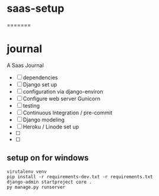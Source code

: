# saas-setup

=======

# journal

A Saas Journal

- [ ] dependencies
- [ ] Django set up
- [ ] configuration via django-environ
- [ ] Configure web server Gunicorn
- [ ] testing
- [ ] Continuous Integration / pre-commit
- [ ] Django modeling
- [ ] Heroku / Linode set up
- [ ]
- [ ]

## setup on for windows

```
virutalenv venv
pip install -r requirements-dev.txt -r requirements.txt
django-admin startproject core .
py manage.py runserver
```
